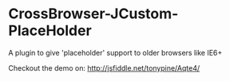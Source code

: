 CrossBrowser-JCustom-PlaceHolder
================================

A plugin to give 'placeholder' support to older browsers like IE6+

Checkout the demo on: http://jsfiddle.net/tonypine/Aqte4/
